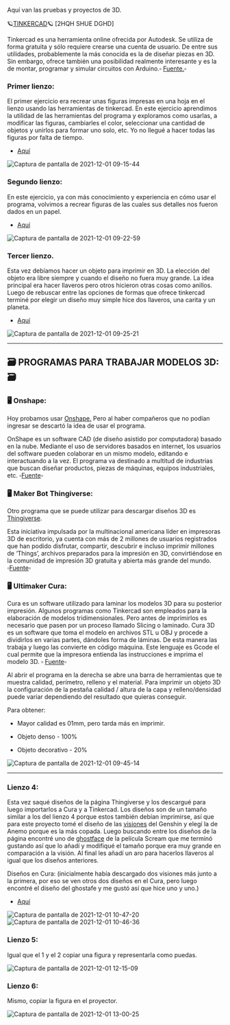 Aquí van las pruebas y proyectos de 3D.

🪐[TINKERCAD](https://www.tinkercad.com/dashboard)🪐 [2HQH SHUE DGHD]

Tinkercad es una herramienta online ofrecida por Autodesk. Se utiliza de forma gratuita y sólo requiere crearse una cuenta de usuario. De entre sus utilidades, probablemente la más conocida es la de diseñar piezas en 3D. Sin embargo, ofrece también una posibilidad realmente interesante y es la de montar, programar y simular circuitos con Arduino.▫️ [Fuente.](https://codigo21.educacion.navarra.es/recursos/tinkercad-simulador/)▫️


### Primer lienzo:
El primer ejercicio era recrear unas figuras impresas en una hoja en el lienzo usando las herramientas de tinkercad.
En este ejercicio aprendimos la utilidad de las herramientas del programa y exploramos como usarlas, a modificar las figuras, cambiarles el color, 
seleccionar una cantidad de objetos y unirlos para formar uno solo, etc. Yo no llegué a hacer todas las figuras por falta de tiempo.

- [Aquí](https://www.tinkercad.com/things/gmSGebW0BFw-cool-crift)

![Captura de pantalla de 2021-12-01 09-15-44](https://user-images.githubusercontent.com/90753482/144197112-4ff1405e-e903-4177-81b2-3cb165b6a252.png)

### Segundo lienzo:

En este ejercicio, ya con más conocimiento y experiencia en cómo usar el programa, volvimos a recrear figuras de las cuales sus detalles nos fueron dados en un papel. 

- [Aquí](https://www.tinkercad.com/things/lbdXM422kRZ-sizzling-curcan)

![Captura de pantalla de 2021-12-01 09-22-59](https://user-images.githubusercontent.com/90753482/144198042-fa8ad5a5-1773-4b33-bcf5-70b476ca7755.png)

### Tercer lienzo.
Esta vez debíamos hacer un objeto para imprimir en 3D. La elección del objeto era libre siempre y cuando el diseño no fuera muy grande.
La idea principal era hacer llaveros pero otros hicieron otras cosas como anillos. Luego de rebuscar entre las opciones de formas que ofrece tinkercad terminé por elegir un diseño muy simple hice dos llaveros, una carita y un planeta.

- [Aquí](https://www.tinkercad.com/things/ffD8EWVoiW9-dazzling-esboo)

![Captura de pantalla de 2021-12-01 09-25-21](https://user-images.githubusercontent.com/90753482/144198432-60e09847-e0fd-4b3b-a508-e34250f4d3f7.png)

-------

## 🗃️ PROGRAMAS PARA TRABAJAR MODELOS 3D: 🗃️

### 🖥️ Onshape:

Hoy probamos usar [Onshape.](https://www.onshape.com/en/) Pero al haber compañeros que no podían ingresar se descartó la idea de usar el programa.

OnShape es un software CAD (de diseño asistido por computadora) basado en la nube. Mediante el uso de servidores basados en internet, los usuarios del software pueden colaborar en un mismo modelo, editando e interactuando a la vez. El programa va destinado a multitud de industrias que buscan diseñar productos, piezas de máquinas, equipos industriales, etc. ▫️[Fuente](https://www.3dnatives.com/es/onshape-software-3d/)▫️

### 🖥️ Maker Bot Thingiverse:

Otro programa que se puede utilizar para descargar diseños 3D es [Thingiverse](https://www.thingiverse.com/).

Esta iniciativa impulsada por la multinacional americana líder en impresoras 3D de escritorio, ya cuenta con más de 2 millones de usuarios registrados que han podido disfrutar, compartir, descubrir e incluso imprimir millones de ‘Things’, archivos preparados para la impresión en 3D, convirtiéndose en la comunidad de impresión 3D gratuita y abierta más grande del mundo. ▫️[Fuente](https://integralplm.com/blog/2018/11/14/makerbot-thingiverse-celebra-10-anos/)▫️


### 🖥️ Ultimaker Cura:
Cura es un software utilizado para laminar los modelos 3D para su posterior impresión. Algunos programas como Tinkercad son empleados para la elaboración de modelos tridimensionales. Pero antes de imprimirlos es necesario que pasen por un proceso llamado Slicing o laminado.
Cura 3D es un software que toma el modelo en archivos STL u OBJ y procede a dividirlos en varias partes, dándoles forma de láminas. De esta manera las trabaja y luego las convierte en código máquina. Este lenguaje es Gcode el cual permite que la impresora entienda las instrucciones e imprima el modelo 3D. ▫️ [Fuente](https://abax3dtech.com/2020/07/31/descubre-cura-software-de-laminado-3d/)▫️

 Al abrir el programa en la derecha se abre una barra de herramientas que te muestra calidad, perímetro, relleno y el material. 
 Para imprimir un objeto 3D la configuración de la pestaña calidad / altura de la capa y relleno/densidad puede variar dependiendo del resultado que quieras conseguir.

Para obtener:

- Mayor calidad es 01mm, pero tarda más en imprimir.

- Objeto denso - 100%

- Objeto decorativo - 20%

![Captura de pantalla de 2021-12-01 09-45-14](https://user-images.githubusercontent.com/90753482/144201290-4a86f363-72d2-4d4c-9dc2-615792544057.png)


------

### Lienzo 4:

Esta vez saqué diseños de la página Thingiverse y los descargué para luego importarlos a Cura y a Tinkercad.
Los diseños son de un tamaño similar a los del lienzo 4 porque estos también debían imprimirse, así que para este proyecto tomé el diseño de las [visiones](https://www.thingiverse.com/thing:5101169) del Genshin y elegí la de Anemo porque es la más copada. Luego buscando entre los diseños de la página encontré uno de [ghostface](https://www.thingiverse.com/thing:4960162) de la película Scream que me terminó gustando así que lo añadí y modifiqué el tamaño porque era muy grande en comparación a la visión. Al final les añadí un aro para hacerlos llaveros al igual que los diseños anteriores.

Diseños en Cura: (inicialmente había descargado dos visiones más junto a la primera, por eso se ven otros dos diseños en el Cura, pero luego encontré el diseño del ghostafe y me gustó así que hice uno y uno.)

- [Aquí](https://www.tinkercad.com/things/0X7JHatnlEH-anemo-ghostface-imprimir)

![Captura de pantalla de 2021-12-01 10-47-20](https://user-images.githubusercontent.com/90753482/144212487-99a4d499-b4be-4680-8ecc-aaf0260ddd69.png)
![Captura de pantalla de 2021-12-01 10-46-36](https://user-images.githubusercontent.com/90753482/144212502-f71a7bc6-8f40-46dd-83d0-8765c2fe7627.png)

### Lienzo 5:

Igual que el 1 y el 2 copiar una figura y representarla como puedas.

![Captura de pantalla de 2021-12-01 12-15-09](https://user-images.githubusercontent.com/90753482/144225138-b2e77dbf-226d-4020-b111-028b35062d4b.png)

### Lienzo 6:

Mismo, copiar la figura en el proyector.

![Captura de pantalla de 2021-12-01 13-00-25](https://user-images.githubusercontent.com/90753482/144231520-67f7cc9b-dae9-4068-997a-d3ecdeb31703.png)

